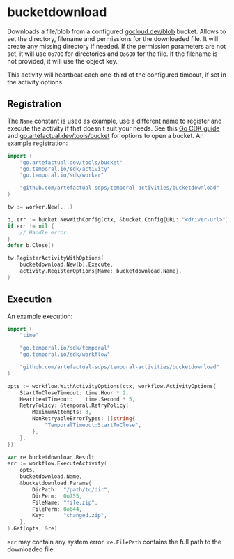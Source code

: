 # bucketdownload

Downloads a file/blob from a configured [gocloud.dev/blob] bucket. Allows to
set the directory, filename and permissions for the downloaded file. It will
create any missing directory if needed. If the permission parameters are not
set, it will use `0o700` for directories and `0o600` for the file. If the
filename is not provided, it will use the object key.

This activity will heartbeat each one-third of the configured timeout, if set
in the activity options.

## Registration

The `Name` constant is used as example, use a different name to register and
execute the activity if that doesn't suit your needs. See this [Go CDK guide]
and [go.artefactual.dev/tools/bucket] for options to open a bucket. An example
registration:

```go
import (
	"go.artefactual.dev/tools/bucket"
	"go.temporal.io/sdk/activity"
	"go.temporal.io/sdk/worker"

	"github.com/artefactual-sdps/temporal-activities/bucketdownload"
)

tw := worker.New(...)

b, err := bucket.NewWithConfig(ctx, &bucket.Config{URL: "<driver-url>"})
if err != nil {
    // Handle error.
}
defer b.Close()

tw.RegisterActivityWithOptions(
    bucketdownload.New(b).Execute,
    activity.RegisterOptions{Name: bucketdownload.Name},
)
```

## Execution

An example execution:

```go
import (
    "time"

    "go.temporal.io/sdk/temporal"
    "go.temporal.io/sdk/workflow"

    "github.com/artefactual-sdps/temporal-activities/bucketdownload"
)

opts := workflow.WithActivityOptions(ctx, workflow.ActivityOptions{
    StartToCloseTimeout: time.Hour * 2,
    HeartbeatTimeout:    time.Second * 5,
    RetryPolicy: &temporal.RetryPolicy{
        MaximumAttempts: 3,
        NonRetryableErrorTypes: []string{
            "TemporalTimeout:StartToClose",
        },
    },
})

var re bucketdownload.Result
err := workflow.ExecuteActivity(
    opts,
    bucketdownload.Name,
    &bucketdownload.Params{
        DirPath:  "/path/to/dir",
        DirPerm:  0o755,
        FileName: "file.zip",
        FilePerm: 0o644,
        Key:      "changed.zip",
    },
).Get(opts, &re)
```

`err` may contain any system error. `re.FilePath` contains the full path to the
downloaded file.

[gocloud.dev/blob]: https://pkg.go.dev/gocloud.dev/blob
[Go CDK guide]: https://gocloud.dev/howto/blob
[go.artefactual.dev/tools/bucket]: https://pkg.go.dev/go.artefactual.dev/tools/bucket
